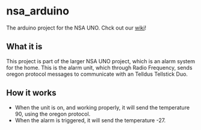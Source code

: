 # nsa_arduino
The arduino project for the NSA UNO. Chck out our [wiki](https://github.com/LengCorp/nsa_arduino/wiki)!

## What it is
This project is part of the larger NSA UNO project, which is an alarm system for the home. 
This is the alarm unit, which through Radio Frequency, sends oregon protocol messages to communicate with an 
Telldus Tellstick Duo.

## How it works
* When the unit is on, and working properly, it will send the temperature 90, using the oregon protocol.
* When the alarm is triggered, it will send the temperature -27.
